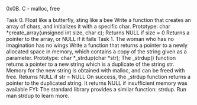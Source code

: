 0x0B. C - malloc, free

Task 0. Float like a butterfly, sting like a bee
Write a function that creates an array of chars, and initializes it with a specific char.
      Prototype: char *create_array(unsigned int size, char c);
      Returns NULL if size = 0
      Returns a pointer to the array, or NULL if it fails
Task 1. The woman who has no imagination has no wings
Write a function that returns a pointer to a newly allocated space in memory, which contains a copy of the string given as a parameter.
	Prototype: char *_strdup(char *str);
	The _strdup() function returns a pointer to a new string which is a duplicate of the string str. Memory for the new string is obtained with malloc, and can be freed with free.
	Returns NULL if str = NULL
	On success, the _strdup function returns a pointer to the duplicated string. It returns NULL if insufficient memory was available
	FYI: The standard library provides a similar function: strdup. Run man strdup to learn more.
